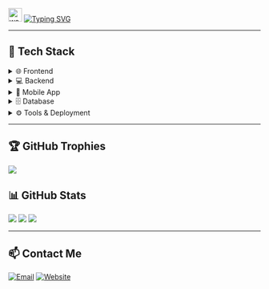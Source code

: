 <p>
  <img src="https://user-images.githubusercontent.com/72663882/171687151-bb31c996-c9d2-49c8-b593-734946893b23.gif" alt="waving hand gif" width="27" />
  <a href="https://git.io/typing-svg">
    <img src="https://readme-typing-svg.herokuapp.com?font=Roboto&weight=700&size=25&duration=2500&pause=1000&color=ffffff&vCenter=true&random=false&width=300&height=25&lines=Hi,+I'm+Soe!;Fullstack+Developer;Clean+Code+Enthusiast+🚀" alt="Typing SVG" />
  </a>
</p>

---

## 🧰 Tech Stack

<details>
  <summary>🌐 Frontend</summary>
  <p>
    <img src="https://img.shields.io/badge/React-20232A?style=for-the-badge&logo=react&logoColor=61DAFB" />
    <img src="https://img.shields.io/badge/Next.js-000000?style=for-the-badge&logo=nextdotjs&logoColor=ffffff" />
    <img src="https://img.shields.io/badge/Vue.js-35495E?style=for-the-badge&logo=vue.js&logoColor=4FC08D" />
    <img src="https://img.shields.io/badge/Nuxt.js-00DC82?style=for-the-badge&logo=nuxt.js&logoColor=white" />
    <img src="https://img.shields.io/badge/Zustand-2D2D2D?style=for-the-badge" />
    <img src="https://img.shields.io/badge/Pinia-F7DF1E?style=for-the-badge&logo=pinia&logoColor=2E2E2E" />
  </p>
</details>

<details>
  <summary>💻 Backend</summary>
  <p>
    <img src="https://img.shields.io/badge/Node.js-339933?style=for-the-badge&logo=node.js&logoColor=fff" />
    <img src="https://img.shields.io/badge/Express.js-000000?style=for-the-badge&logo=express&logoColor=fff" />
    <img src="https://img.shields.io/badge/PHP-777BB4?style=for-the-badge&logo=php&logoColor=fff" />
    <img src="https://img.shields.io/badge/Laravel-F9322C?style=for-the-badge&logo=laravel&logoColor=fff" />
    <img src="https://img.shields.io/badge/CodeIgniter-EF4223?style=for-the-badge&logo=codeigniter&logoColor=fff" />
  </p>
</details>

<details>
  <summary>📱 Mobile App</summary>
  <p>
    <img src="https://img.shields.io/badge/React_Native-20232A?style=for-the-badge&logo=react&logoColor=61DAFB" />
    <img src="https://img.shields.io/badge/Expo-000020?style=for-the-badge&logo=expo&logoColor=white" />
  </p>
</details>

<details>
  <summary>🗄️ Database</summary>
  <p>
    <img src="https://img.shields.io/badge/MySQL-00758F?style=for-the-badge&logo=mysql&logoColor=fff" />
    <img src="https://img.shields.io/badge/PostgreSQL-336791?style=for-the-badge&logo=postgresql&logoColor=fff" />
    <img src="https://img.shields.io/badge/MongoDB-47A248?style=for-the-badge&logo=mongodb&logoColor=fff" />
    <img src="https://img.shields.io/badge/SQL_Server-CC2927?style=for-the-badge&logo=microsoftsqlserver&logoColor=white" />
  </p>
</details>

<details>
  <summary>⚙️ Tools & Deployment</summary>
  <p>
    <img src="https://img.shields.io/badge/Docker-2496ED?style=for-the-badge&logo=docker&logoColor=fff" />
    <img src="https://img.shields.io/badge/Nginx-009639?style=for-the-badge&logo=nginx&logoColor=white" />
    <img src="https://img.shields.io/badge/Apache-D22128?style=for-the-badge&logo=apache&logoColor=white" />
    <img src="https://img.shields.io/badge/Vercel-000?style=for-the-badge&logo=vercel&logoColor=white" />
    <img src="https://img.shields.io/badge/Git-F05032?style=for-the-badge&logo=git&logoColor=fff" />
    <img src="https://img.shields.io/badge/GitHub-181717?style=for-the-badge&logo=github&logoColor=fff" />
    <img src="https://img.shields.io/badge/Postman-FF6C37?style=for-the-badge&logo=postman&logoColor=white" />
  </p>
</details>

---

## 🏆 GitHub Trophies
<img src="https://github-profile-trophy.vercel.app/?username=soesepdev&theme=radical&margin-w=10&margin-h=10&column=7" />

## 📊 GitHub Stats
<img src="https://github-readme-stats.vercel.app/api?username=soesepdev&show_icons=true&theme=radical" />
<img src="https://github-readme-stats.vercel.app/api/top-langs/?username=soesepdev&layout=compact&theme=radical" />
<img src="https://streak-stats.demolab.com?user=soesepdev&theme=radical" />

---

## 📫 Contact Me
[![Email](https://img.shields.io/badge/Email-D14836?style=for-the-badge&logo=gmail&logoColor=white)](mailto:soesep.dev@gmail.com)
[![Website](https://img.shields.io/badge/Website-4285F4?style=for-the-badge&logo=google-chrome&logoColor=white)](https://soesepdev.my.id)
